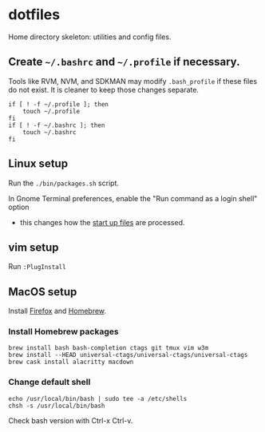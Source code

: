 # dotfiles
Home directory skeleton: utilities and config files.

## Create `~/.bashrc` and `~/.profile` if necessary.
Tools like RVM, NVM, and SDKMAN may modify `.bash_profile` if these
files do not exist. It is cleaner to keep those changes separate.

```
if [ ! -f ~/.profile ]; then
    touch ~/.profile
fi
if [ ! -f ~/.bashrc ]; then
    touch ~/.bashrc
fi
```

## Linux setup
Run the `./bin/packages.sh` script.

In Gnome Terminal preferences, enable the "Run command as a login shell" option
- this changes how the
[start up files](https://www.gnu.org/software/bash/manual/html_node/Bash-Startup-Files.html)
are processed.

## vim setup
Run `:PlugInstall`

## MacOS setup
Install
[Firefox](https://www.mozilla.org) and
[Homebrew](https://brew.sh/).

### Install Homebrew packages
```
brew install bash bash-completion ctags git tmux vim w3m
brew install --HEAD universal-ctags/universal-ctags/universal-ctags
brew cask install alacritty macdown
```

### Change default shell
```
echo /usr/local/bin/bash | sudo tee -a /etc/shells
chsh -s /usr/local/bin/bash
```

Check bash version with Ctrl-x Ctrl-v.
